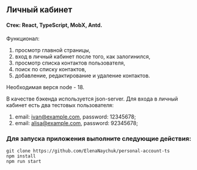 ## Личный кабинет
#### Стек: React, TypeScript, MobX, Antd.

Функционал: 
1. просмотр главной страницы, 
2. вход в личный кабинет после того, как залогинился, 
3. просмотр списка контактов пользователя, 
4. поиск по списку контактов, 
5. добавление, редактирование и удаление контактов.

Необходимая верся node - 18.

В качестве бэкенда используется json-server.
Для входа в личный кабинет есть два тестовых пользователя:
1. email: ivan@example.com, password: 12345678;
2. email: alisa@example.com, password: 92345678;

### Для запуска приложения выполните следующие действия:

```
git clone https://github.com/ElenaNaychuk/personal-account-ts
npm install
npm run start
```
